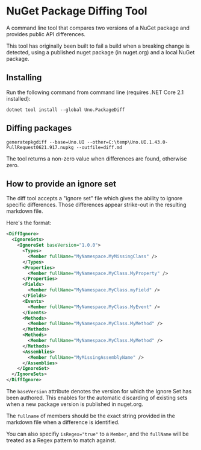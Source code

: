 # NuGet Package Diffing Tool

A command line tool that compares two versions of a NuGet package and provides public API differences.

This tool has originally been built to fail a build when a breaking change is detected, using a
published nuget package (in nuget.org) and a local NuGet package.

## Installing

Run the following command from command line (requires .NET Core 2.1 installed):

```
dotnet tool install --global Uno.PackageDiff
```

## Diffing packages

```
generatepkgdiff --base=Uno.UI --other=C:\temp\Uno.UI.1.43.0-PullRequest0621.917.nupkg --outfile=diff.md
```

The tool returns a non-zero value when differences are found, otherwise zero.

## How to provide an ignore set

The diff tool accepts a "ignore set" file which gives the ability to ignore specific differences. Those differences appear strike-out in the resulting markdown file.

Here's the format:

```xml
<DiffIgnore>
  <IgnoreSets>
    <IgnoreSet baseVersion="1.0.0">
      <Types>
        <Member fullName="MyNamespace.MyMissingClass" />
      </Types>
      <Properties>
        <Member fullName="MyNamespace.MyClass.MyProperty" />
      </Properties>
      <Fields>
        <Member fullName="MyNamespace.MyClass.myField" />
      </Fields>
      <Events>
        <Member fullName="MyNamespace.MyClass.MyEvent" />
      </Events>
      <Methods>
        <Member fullName="MyNamespace.MyClass.MyMethod" />
      </Methods>
      <Methods>
        <Member fullName="MyNamespace.MyClass.MyMethod" />
      </Methods>
      <Assemblies>
        <Member fullName="MyMissingAssemblyName" />
      </Assemblies>
    </IgnoreSet>
  </IgnoreSets>
</DiffIgnore>
```

The `baseVersion` attribute denotes the version for which the Ignore Set has been authored. This enables for the automatic discarding of existing sets when a new package version is published in nuget.org.

The `fullname` of members should be the exact string provided in the markdown file when a difference is identified.

You can also specifiy `isRegex="true"` to a `Member`, and the `fullName` will be treated as a Regex pattern to match against.
